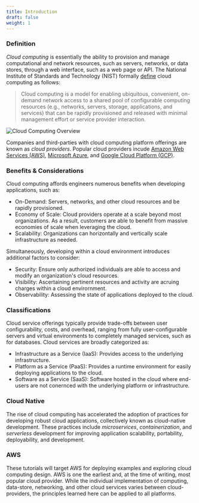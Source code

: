 ```yaml
---
title: Introduction
draft: false
weight: 1
---
```


### Definition

*Cloud computing* is essentially the ability to provision and manage computational and network resources, such as servers, networks, or data stores, through a web interface, such as a web page or API.  The National Institute of Standards and Technology (NIST) formally [define](https://csrc.nist.gov/publications/detail/sp/800-145/final) cloud computing as follows:

> Cloud computing is a model for enabling ubiquitous, convenient, on-demand network access to a shared pool of configurable computing resources (e.g., networks, servers, storage, applications, and services) that can be rapidly provisioned and released with minimal management effort or service provider interaction.

![Cloud Computing Overview](/images/cc/overview.png)

Companies and third-parties with cloud computing platform offerings are known as *cloud providers*. Popular cloud providers incude [Amazon Web Services (AWS)](https://aws.amazon.com/), [Microsoft Azure](https://azure.microsoft.com/en-us/), and [Google Cloud Platform (GCP)](https://cloud.google.com/).

### Benefits & Considerations

Cloud computing affords engineers numerous benefits when developing applications, such as:
- On-Demand: Servers, networks, and other cloud resources and be rapidly provisioned.
- Economy of Scale: Cloud providers operate at a scale beyond most organizations. As a result, customers are
able to benefit from massive economies of scale when leveraging the cloud.
- Scalability: Organizations can horizontally and vertically scale infrastructure as needed.

Simultaneously, developing within a cloud environment introduces additional factors to consider:
- Security: Ensure only authorized individuals are able to access and modify an organization's cloud resources.
- Visibility: Ascertaining pertinent resources and activity are acruing charges within a cloud envirornment.
- Observability: Assessing the state of applications deployed to the cloud.

### Classifications

Cloud service offerings typically provide trade-offs between user configurability, costs, and overhead, ranging from fully user-configurable servers and virtual environments to completely managed services, such as for databases. Cloud services are broadly categorized as:
- Infrastructure as a Service (IaaS): Provides access to the underlying infrastructure.
- Platform as a Service (PaaS): Provides a runtime environment for easily deploying applications to the cloud.
- Software as a Service (SaaS): Software hosted in the cloud where end-users are not conernced with the underlying platform or infrastructure.

### Cloud Native

The rise of cloud computing has accelerated the adoption of practices for developing robust cloud applications, collectively known as cloud-native development. These practices include _microservices_, _containerization_, and _serverless_ development for improving application scalability, portability, deployability, and development.

### AWS

These tutorials will target AWS for deploying examples and exploring cloud computing design. AWS is one the earliest and, at the time of writing, most popular cloud provider. While the individual implementation of computing, data-store, networking, and other cloud services varies between cloud-providers, the principles learned here can be applied to all platforms.
